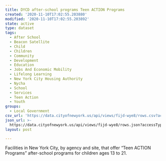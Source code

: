```yaml
---
title: DYCD after-school programs Teen ACTION Programs
created: '2020-11-10T17:02:55.203880'
modified: '2020-11-10T17:02:55.203892'
state: active
type: dataset
tags:
  - After School
  - Beacon Satellite
  - Child
  - Children
  - Community
  - Development
  - Education
  - Jobs And Economic Mobility
  - Lifelong Learning
  - New York City Housing Authority
  - Nycha
  - School
  - Services
  - Teen Action
  - Youth
groups:
  - Local Government
csv_url: 'https://data.cityofnewyork.us/api/views/fijd-wye8/rows.csv?accessType=DOWNLOAD'
json_url: >-
  https://data.cityofnewyork.us/api/views/fijd-wye8/rows.json?accessType=DOWNLOAD
layout: post

---
```

Facilities in New York City, by agency and site, that offer “Teen ACTION Programs” after-school  programs for children ages 13 to 21.

